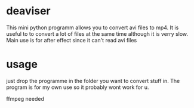 # deaviser
This mini python programm allows you to convert avi files to mp4. 
It is useful to to convert a lot of files at the same time although it is verry slow. 
Main use is for after effect since it can't read avi files


# usage

just drop the programme in the folder you want to convert stuff in.
The program is for my own use so it probably wont work for u.

ffmpeg needed

